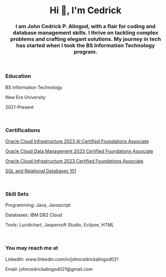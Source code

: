 <h1 align="center">Hi 👋, I'm Cedrick</h1>
<h3 align="center">I am John Cedrick P. Alingod, with a flair for coding and database management skills. I thrive on tackling complex problems and crafting elegant solutions. My journey in tech has started when I took the BS Information Technology program.</h3>
<br>

<h3 align="left">Education</h3>
<p align="left">BS Information Technology</p>
<p align="left">New Era University</p>
<p align="left">2021-Present</p>
<br>


<h3 align="left">Certifications</h3>
<p align="left"><a href="#">Oracle Cloud Infrastructure 2023 AI Certified Foundations Associate</a></p>
<p align="left"><a href="#">Oracle Cloud Data Management 2023 Certified Foundations Associate</a></p>
<p align="left"><a href="#">Oracle Cloud Infrastructure 2023 Certified Foundations Associate</a></p>
<p align="left"><a href="#">SQL and Relational Databases 101</a></p>
<br>

<h3 align="left">Skill Sets</h3>
<p align="left">Programming: Java, Javascript</p>
<p align="left">Databases: IBM DB2 Cloud</p>
<p align="left">Tools:  Lucidchart, Jaspersoft Studio, Eclipse, HTML</p><br>

<h3 align="left">You may reach me at</h3>
<p align="left">LinkedIn: www.linkedin.com/in/johncedrickalingod021</p>
<p align="left">Email: johncedrickalingod021@gmail.com</p><br>


